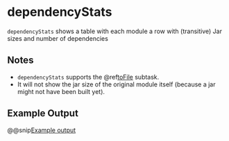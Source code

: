 # dependencyStats

`dependencyStats` shows a table with each module a row with (transitive) Jar sizes and number of dependencies

## Notes

 * `dependencyStats` supports the @ref[toFile](index.md#tofile) subtask.
 * It will not show the jar size of the original module itself (because a jar might not have been built yet).

## Example Output

@@snip[Example output]($root$/src/sbt-test/sbt-dependency-graph/toFileSubTask/expected/stats.txt)